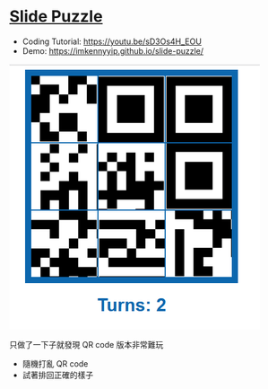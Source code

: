 # [Slide Puzzle](https://youtu.be/sD3Os4H_EOU)
- Coding Tutorial: https://youtu.be/sD3Os4H_EOU
- Demo: https://imkennyyip.github.io/slide-puzzle/

![alt text](demo.png)

只做了一下子就發現 QR code 版本非常難玩
- 隨機打亂 QR code 
- 試著排回正確的樣子